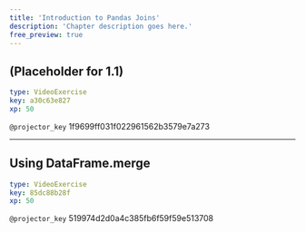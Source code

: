 ```yaml
---
title: 'Introduction to Pandas Joins'
description: 'Chapter description goes here.'
free_preview: true
---
```


## (Placeholder for 1.1)

```yaml
type: VideoExercise
key: a30c63e827
xp: 50
```

`@projector_key`
1f9699ff031f022961562b3579e7a273

---

## Using DataFrame.merge

```yaml
type: VideoExercise
key: 85dc88b28f
xp: 50
```

`@projector_key`
519974d2d0a4c385fb6f59f59e513708
